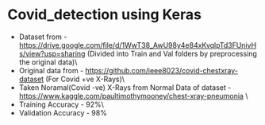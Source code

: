 # Covid_detection using Keras
 - Dataset from - https://drive.google.com/file/d/1WwT38_AwU98y4e84xKvqlpTd3FUnivHs/view?usp=sharing (Divided into Train and Val folders by preprocessing the original data)\
 - Original data from - https://github.com/ieee8023/covid-chestxray-dataset (For Covid +ve X-Rays)\
 - Taken Noramal(Covid -ve) X-Rays from Normal Data of dataset - https://www.kaggle.com/paultimothymooney/chest-xray-pneumonia \
 - Training Accuracy - 92%\
 - Validation Accuracy - 98%
